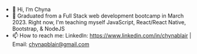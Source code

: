 - 👋 Hi, I’m Chyna
- 🌱 Graduated from a Full Stack web development bootcamp in March 2023.
Right now, I'm teaching myself JavaScript, React/React Native, Bootstrap, & NodeJS
- 📫 How to reach me: LinkedIn: https://www.linkedin.com/in/chynablair | Email: chynapblair@gmail.com

<!---
chynapb/chynapb is a ✨ special ✨ repository because its `README.md` (this file) appears on your GitHub profile.
You can click the Preview link to take a look at your changes.
--->
